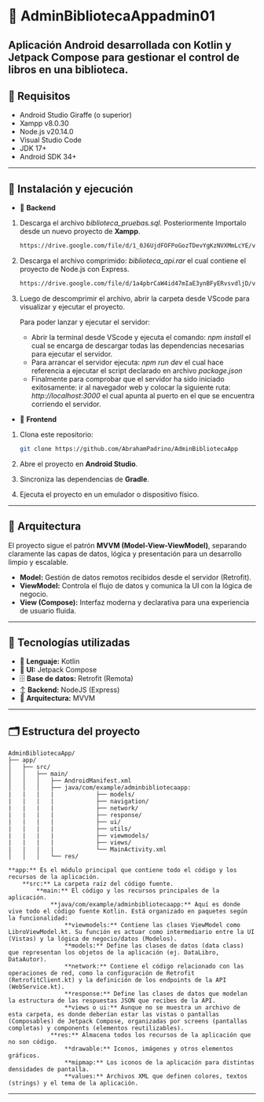 # 📗 AdminBibliotecaAppadmin01

Aplicación Android desarrollada con **Kotlin** y **Jetpack Compose** para gestionar el control de libros en una biblioteca.
---

## 📑 Requisitos

- Android Studio Giraffe (o superior)
- Xampp v8.0.30
- Node.js v20.14.0
- Visual Studio Code
- JDK 17+
- Android SDK 34+
---

## 🚀 Instalación y ejecución
-    🔳 **Backend**

1. Descarga el archivo *biblioteca_pruebas.sql*. Posteriormente Importalo desde un nuevo proyecto de **Xampp**.
    ```bash
   https://drive.google.com/file/d/1_0J6UjdFOFPoGozTDevYgKzNVXMmLcYE/view?usp=drive_link
   ```
2. Descarga el archivo comprimido: *biblioteca_api.rar* el cual contiene el proyecto de Node.js con Express.
    ```bash
   https://drive.google.com/file/d/1a4pbrCaW4id47mIaE3ynBFyERvsvdljD/view?usp=sharing
   ```
3. Luego de descomprimir el archivo, abrir la carpeta desde VScode para visualizar y ejecutar el proyecto.

   Para poder lanzar y ejecutar el servidor:

    - Abrir la terminal desde VScode y ejecuta el comando: *npm install* el cual se encarga de descargar todas las dependencias necesarias para ejecutar el servidor.
    - Para arrancar el servidor ejecuta: *npm run dev* el cual hace referencia a ejecutar el script declarado en archivo *package.json*
    - Finalmente para comprobar que el servidor ha sido iniciado exitosamente: ir al navegador web y colocar la siguiente ruta: *http://localhost:3000* el cual apunta al puerto en el que se encuentra corriendo el servidor.

- 🔲 **Frontend**

1. Clona este repositorio:
   ```bash
   git clone https://github.com/AbrahamPadrino/AdminBibliotecaApp
   ```

2. Abre el proyecto en **Android Studio**.

3. Sincroniza las dependencias de **Gradle**.

4. Ejecuta el proyecto en un emulador o dispositivo físico.
---

## 🧱 Arquitectura
El proyecto sigue el patrón **MVVM (Model-View-ViewModel)**, separando claramente las capas de datos, lógica y presentación para un desarrollo limpio y escalable.

- **Model:** Gestión de datos remotos recibidos desde el servidor (Retrofit).
- **ViewModel:** Controla el flujo de datos y comunica la UI con la lógica de negocio.
- **View (Compose):** Interfaz moderna y declarativa para una experiencia de usuario fluida.
---

## 🧩 Tecnologías utilizadas
- 🧠 **Lenguaje:** Kotlin
- 🎨 **UI:** Jetpack Compose
- 🗄️ **Base de datos:** Retrofit (Remota)
- ↕️ **Backend:** NodeJS (Express)
- 🧱 **Arquitectura:** MVVM
---

## 🗂️ Estructura del proyecto
```plaintext
AdminBibliotecaApp/
├── app/                                        
│   ├── src/
│   │   ├── main/
│   │   │   ├── AndroidManifest.xml
│   │   │   ├── java/com/example/adminbibliotecaapp:                    
|   |   |   |            ├── models/
|   |   |   |            ├── navigation/
|   |   |   |            ├── network/
|   |   |   |            ├── response/
|   |   |   |            ├── ui/
|   |   |   |            ├── utils/
|   |   |   |            ├── viewmodels/
|   |   |   |            ├── views/
|   |   |   |            └── MainActivity.xml
│   │   │   └── res/

**app:** Es el módulo principal que contiene todo el código y los recursos de la aplicación.  
    **src:** La carpeta raíz del código fuente.  
        **main:** El código y los recursos principales de la aplicación.  
            **java/com/example/adminbibliotecaapp:** Aquí es donde vive todo el código fuente Kotlin. Está organizado en paquetes según la funcionalidad:  
                **viewmodels:** Contiene las clases ViewModel como LibroViewModel.kt. Su función es actuar como intermediario entre la UI (Vistas) y la lógica de negocio/datos (Modelos).  
                **models:** Define las clases de datos (data class) que representan los objetos de la aplicación (ej. DataLibro, DataAutor).  
                **network:** Contiene el código relacionado con las operaciones de red, como la configuración de Retrofit (RetrofitClient.kt) y la definición de los endpoints de la API (WebService.kt).  
                **response:** Define las clases de datos que modelan la estructura de las respuestas JSON que recibes de la API.  
                **views o ui:** Aunque no se muestra un archivo de esta carpeta, es donde deberían estar las vistas o pantallas (Composables) de Jetpack Compose, organizadas por screens (pantallas completas) y components (elementos reutilizables).  
            **res:** Almacena todos los recursos de la aplicación que no son código.  
                **drawable:** Iconos, imágenes y otros elementos gráficos.  
                **mipmap:** Los iconos de la aplicación para distintas densidades de pantalla.  
                **values:** Archivos XML que definen colores, textos (strings) y el tema de la aplicación.
```
---